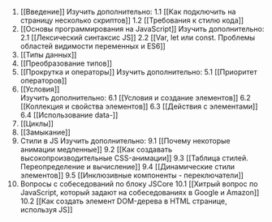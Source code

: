 1. [[Введение]]
	Изучить дополнительно:
	1.1 [[Как подключить на страницу несколько скриптов]]
	1.2 [[Требования к стилю кода]]
2.  [[Основы программирования на JavaScript]]
	Изучить дополнительно: 
	2.1 [[Лексический синтаксис JS]]
	2.2 [[Var, let или const. Проблемы областей видимости переменных и ES6]]
3.  [[Типы данных]]
4.  [[Преобразование типов]]
5.  [[Прокрутка и операторы]]
	Изучить дополнительно: 
	5.1 [[Приоритет операторов]]
6. [[Условия]]  
	Изучить дополнительно: 
	6.1 [[Условия и создание элементов]]
	6.2 [[Коллекция и свойства элементов]]
	6.3 [[Действия с элементами]]
	6.4 [[Использование data-]]
7. [[Циклы]]
8. [[Замыкание]]
9. Стили в JS
	Изучить дополнительно: 
	9.1 [[Почему некоторые анимации медленные]]
	9.2 [[Как создавать высокопроизводительные CSS-анимации]]
	9.3 [[Таблица стилей. Переопределение и вычисление]]
	9.4 [[Динамические стили элементов]]
	9.5 [[Инклюзивные компоненты - переключатели]]
10. Вопросы с собеседований по блоку JSCore
	10.1 [[Хитрый вопрос по JavaScript, который задают на собеседованиях в Google и Amazon]]
	10.2 [[Как создать элемент DOM-дерева в HTML странице, используя JS]]